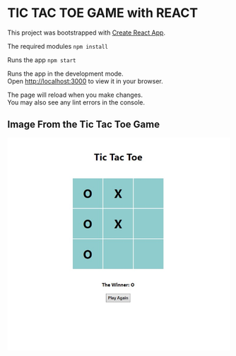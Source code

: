# TIC TAC TOE GAME with REACT

This project was bootstrapped with [Create React App](https://github.com/facebook/create-react-app).

The required modules
`npm install`

Runs the app
`npm start`

Runs the app in the development mode.\
Open [http://localhost:3000](http://localhost:3000) to view it in your browser.

The page will reload when you make changes.\
You may also see any lint errors in the console.

## Image From the Tic Tac Toe Game

![tictactoe](public/tictactoe.jpg)

